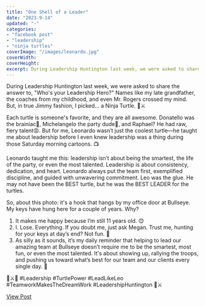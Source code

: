 ```yaml
---
title: "One Shell of a Leader"
date: "2023-9-14"
updated: "-"
categories: 
- "facebook post"
- "leadership"
- "ninja turtles"
coverImage: "/images/leonardo.jpg"
coverWidth: 
coverHeight: 
excerpt: During Leadership Huntington last week, we were asked to share the answer to, "Who's your Leadership Hero?" Names like my late grandfather, the coaches from my childhood, and even Mr. Rogers crossed my mind. But, in true Jimmy fashion, I picked... a Ninja Turtle.
---
```


During Leadership Huntington last week, we were asked to share the answer to, "Who's your Leadership Hero?" Names like my late grandfather, the coaches from my childhood, and even Mr. Rogers crossed my mind. But, in true Jimmy fashion, I picked... a Ninja Turtle. 🐢⚔️

Each turtle is someone's favorite, and they are all awesome. Donatello was the brainiac🧠, Michelangelo the party dude🥳, and Raphael? He had raw, fiery talent😡. But for me, Leonardo wasn’t just the coolest turtle—he taught me about leadership before I even knew leadership was a thing during those Saturday morning cartoons. 📺

Leonardo taught me this: leadership isn’t about being the smartest, the life of the party, or even the most talented. Leadership is about consistency, dedication, and heart. Leonardo always put the team first, exemplified discipline, and guided with unwavering commitment. Leo was the glue. He may not have been the BEST turtle, but he was the BEST LEADER for the turtles.

So, about this photo: it's a hook that hangs by my office door at Bullseye. My keys have hung here for a couple of years. Why?

1. It makes me happy because I’m still 11 years old. 😊
2. I. Lose. Everything. If you doubt me, just ask Megan. Trust me, hunting for your keys at day’s end? Not fun. 🔑
3. As silly as it sounds, it’s my daily reminder that helping to lead our amazing team at Bullseye doesn’t require me to be the smartest, most fun, or even the most talented. It's about showing up, rallying the troops, and pushing us toward what’s best for our team and our clients every single day. 🎯

🐢⚔️🔵 #Leadership #TurtlePower #LeadLikeLeo #TeamworkMakesTheDreamWork #LeadershipHuntington 🔵⚔️

<a href="https://www.facebook.com/photo/?fbid=10106636078313083&set=a.10100880648226113" target="_blank" class="button facebook">View Post</a>